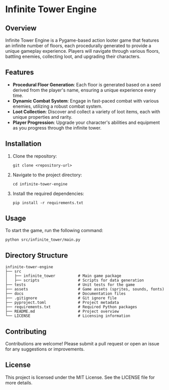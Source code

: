 # Infinite Tower Engine

## Overview
Infinite Tower Engine is a Pygame-based action looter game that features an infinite number of floors, each procedurally generated to provide a unique gameplay experience. Players will navigate through various floors, battling enemies, collecting loot, and upgrading their characters.

## Features
- **Procedural Floor Generation**: Each floor is generated based on a seed derived from the player's name, ensuring a unique experience every time.
- **Dynamic Combat System**: Engage in fast-paced combat with various enemies, utilizing a robust combat system.
- **Loot Collection**: Discover and collect a variety of loot items, each with unique properties and rarity.
- **Player Progression**: Upgrade your character's abilities and equipment as you progress through the infinite tower.

## Installation
1. Clone the repository:
   ```
   git clone <repository-url>
   ```
2. Navigate to the project directory:
   ```
   cd infinite-tower-engine
   ```
3. Install the required dependencies:
   ```
   pip install -r requirements.txt
   ```

## Usage
To start the game, run the following command:
```
python src/infinite_tower/main.py
```

## Directory Structure
```
infinite-tower-engine
├── src
│   ├── infinite_tower          # Main game package
│   ├── scripts                 # Scripts for data generation
├── tests                       # Unit tests for the game
├── assets                      # Game assets (sprites, sounds, fonts)
├── docs                        # Documentation files
├── .gitignore                  # Git ignore file
├── pyproject.toml              # Project metadata
├── requirements.txt            # Required Python packages
├── README.md                   # Project overview
└── LICENSE                     # Licensing information
```

## Contributing
Contributions are welcome! Please submit a pull request or open an issue for any suggestions or improvements.

## License
This project is licensed under the MIT License. See the LICENSE file for more details.